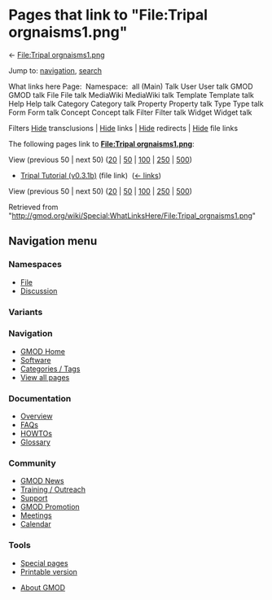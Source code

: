 <div id="mw-page-base" class="noprint">

</div>

<div id="mw-head-base" class="noprint">

</div>

<div id="content" class="mw-body" role="main">

<span id="top"></span>

<div id="mw-js-message" style="display:none;">

</div>



# <span dir="auto">Pages that link to "File:Tripal orgnaisms1.png"</span>

<div id="bodyContent">

<div id="contentSub">

← [File:Tripal
orgnaisms1.png](/wiki/File:Tripal_orgnaisms1.png "File:Tripal orgnaisms1.png")

</div>

<div id="jump-to-nav" class="mw-jump">

Jump to: [navigation](#mw-navigation), [search](#p-search)

</div>

<div id="mw-content-text">

What links here Page:  Namespace:  all (Main) Talk User User talk GMOD
GMOD talk File File talk MediaWiki MediaWiki talk Template Template talk
Help Help talk Category Category talk Property Property talk Type Type
talk Form Form talk Concept Concept talk Filter Filter talk Widget
Widget talk

Filters
[Hide](/mediawiki/index.php?title=Special:WhatLinksHere/File:Tripal_orgnaisms1.png&hidetrans=1 "Special:WhatLinksHere/File:Tripal orgnaisms1.png")
transclusions \|
[Hide](/mediawiki/index.php?title=Special:WhatLinksHere/File:Tripal_orgnaisms1.png&hidelinks=1 "Special:WhatLinksHere/File:Tripal orgnaisms1.png")
links \|
[Hide](/mediawiki/index.php?title=Special:WhatLinksHere/File:Tripal_orgnaisms1.png&hideredirs=1 "Special:WhatLinksHere/File:Tripal orgnaisms1.png")
redirects \|
[Hide](/mediawiki/index.php?title=Special:WhatLinksHere/File:Tripal_orgnaisms1.png&hideimages=1 "Special:WhatLinksHere/File:Tripal orgnaisms1.png")
file links

The following pages link to **[File:Tripal
orgnaisms1.png](/wiki/File:Tripal_orgnaisms1.png "File:Tripal orgnaisms1.png")**:

View (previous 50 \| next 50)
([20](/mediawiki/index.php?title=Special:WhatLinksHere/File:Tripal_orgnaisms1.png&limit=20 "Special:WhatLinksHere/File:Tripal orgnaisms1.png")
\|
[50](/mediawiki/index.php?title=Special:WhatLinksHere/File:Tripal_orgnaisms1.png&limit=50 "Special:WhatLinksHere/File:Tripal orgnaisms1.png")
\|
[100](/mediawiki/index.php?title=Special:WhatLinksHere/File:Tripal_orgnaisms1.png&limit=100 "Special:WhatLinksHere/File:Tripal orgnaisms1.png")
\|
[250](/mediawiki/index.php?title=Special:WhatLinksHere/File:Tripal_orgnaisms1.png&limit=250 "Special:WhatLinksHere/File:Tripal orgnaisms1.png")
\|
[500](/mediawiki/index.php?title=Special:WhatLinksHere/File:Tripal_orgnaisms1.png&limit=500 "Special:WhatLinksHere/File:Tripal orgnaisms1.png"))

- [Tripal Tutorial
  (v0.3.1b)](/wiki/Tripal_Tutorial_(v0.3.1b) "Tripal Tutorial (v0.3.1b)")
  (file link) ‎ <span class="mw-whatlinkshere-tools">([←
  links](/mediawiki/index.php?title=Special:WhatLinksHere&target=Tripal+Tutorial+%28v0.3.1b%29 "Special:WhatLinksHere"))</span>

View (previous 50 \| next 50)
([20](/mediawiki/index.php?title=Special:WhatLinksHere/File:Tripal_orgnaisms1.png&limit=20 "Special:WhatLinksHere/File:Tripal orgnaisms1.png")
\|
[50](/mediawiki/index.php?title=Special:WhatLinksHere/File:Tripal_orgnaisms1.png&limit=50 "Special:WhatLinksHere/File:Tripal orgnaisms1.png")
\|
[100](/mediawiki/index.php?title=Special:WhatLinksHere/File:Tripal_orgnaisms1.png&limit=100 "Special:WhatLinksHere/File:Tripal orgnaisms1.png")
\|
[250](/mediawiki/index.php?title=Special:WhatLinksHere/File:Tripal_orgnaisms1.png&limit=250 "Special:WhatLinksHere/File:Tripal orgnaisms1.png")
\|
[500](/mediawiki/index.php?title=Special:WhatLinksHere/File:Tripal_orgnaisms1.png&limit=500 "Special:WhatLinksHere/File:Tripal orgnaisms1.png"))

</div>

<div class="printfooter">

Retrieved from
"<http://gmod.org/wiki/Special:WhatLinksHere/File:Tripal_orgnaisms1.png>"

</div>

<div id="catlinks" class="catlinks catlinks-allhidden">

</div>

<div class="visualClear">

</div>

</div>

</div>

<div id="mw-navigation">

## Navigation menu

<div id="mw-head">



<div id="left-navigation">

<div id="p-namespaces" class="vectorTabs" role="navigation"
aria-labelledby="p-namespaces-label">

### Namespaces

- <span id="ca-nstab-image"><a href="/wiki/File:Tripal_orgnaisms1.png" accesskey="c"
  title="View the file page [c]">File</a></span>
- <span id="ca-talk"><a
  href="/mediawiki/index.php?title=File_talk:Tripal_orgnaisms1.png&amp;action=edit&amp;redlink=1"
  accesskey="t"
  title="Discussion about the content page [t]">Discussion</a></span>

</div>

<div id="p-variants" class="vectorMenu emptyPortlet" role="navigation"
aria-labelledby="p-variants-label">

### 

### Variants[](#)

<div class="menu">

</div>

</div>

</div>

<div id="right-navigation">





</div>



</div>

</div>

</div>

<div id="mw-panel">

<div id="p-logo" role="banner">

<a href="/wiki/Main_Page"
style="background-image: url(http://gmod.org/images/GMOD-cogs.png);"
title="Visit the main page"></a>

</div>

<div id="p-Navigation" class="portal" role="navigation"
aria-labelledby="p-Navigation-label">

### Navigation

<div class="body">

- <span id="n-GMOD-Home">[GMOD Home](/wiki/Main_Page)</span>
- <span id="n-Software">[Software](/wiki/GMOD_Components)</span>
- <span id="n-Categories-.2F-Tags">[Categories /
  Tags](/wiki/Categories)</span>
- <span id="n-View-all-pages">[View all
  pages](/wiki/Special:AllPages)</span>

</div>

</div>

<div id="p-Documentation" class="portal" role="navigation"
aria-labelledby="p-Documentation-label">

### Documentation

<div class="body">

- <span id="n-Overview">[Overview](/wiki/Overview)</span>
- <span id="n-FAQs">[FAQs](/wiki/Category:FAQ)</span>
- <span id="n-HOWTOs">[HOWTOs](/wiki/Category:HOWTO)</span>
- <span id="n-Glossary">[Glossary](/wiki/Glossary)</span>

</div>

</div>

<div id="p-Community" class="portal" role="navigation"
aria-labelledby="p-Community-label">

### Community

<div class="body">

- <span id="n-GMOD-News">[GMOD News](/wiki/GMOD_News)</span>
- <span id="n-Training-.2F-Outreach">[Training /
  Outreach](/wiki/Training_and_Outreach)</span>
- <span id="n-Support">[Support](/wiki/Support)</span>
- <span id="n-GMOD-Promotion">[GMOD
  Promotion](/wiki/GMOD_Promotion)</span>
- <span id="n-Meetings">[Meetings](/wiki/Meetings)</span>
- <span id="n-Calendar">[Calendar](/wiki/Calendar)</span>

</div>

</div>

<div id="p-tb" class="portal" role="navigation"
aria-labelledby="p-tb-label">

### Tools

<div class="body">

- <span id="t-specialpages"><a href="/wiki/Special:SpecialPages" accesskey="q"
  title="A list of all special pages [q]">Special pages</a></span>
- <span id="t-print"><a
  href="/mediawiki/index.php?title=Special:WhatLinksHere/File:Tripal_orgnaisms1.png&amp;printable=yes"
  rel="alternate" accesskey="p"
  title="Printable version of this page [p]">Printable version</a></span>

</div>

</div>

</div>

</div>

<div id="footer" role="contentinfo">

- <span id="footer-places-about">[About
  GMOD](/wiki/GMOD:About "GMOD:About")</span>

<!-- -->






</div>
